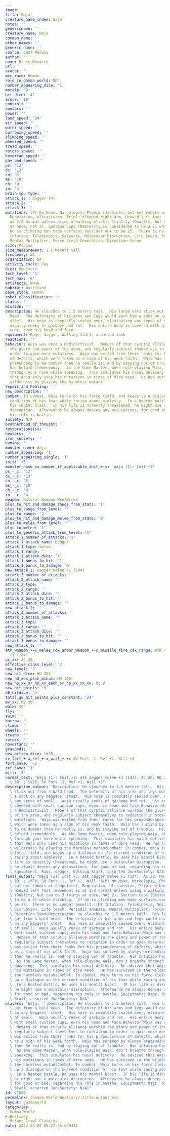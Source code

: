 ```yaml
---
image:
title: Waja
creature_name_index: Waja
notes: ''
genericname: ''
creature_name: Waja
common_name: ''
other_names: ''
generic_name: ''
source: GW07 Module
author: ''
name: Bruce Nesmith
url: ''
avatar: ''
mcc_race: Human
role_in_gamma_world: NPC
number_appearing_dice: '1'
morale: '9'
hit_dice: '4'
armor: '10'
control: ''
sensors: ''
power: ''
land_speed: '24'
air_speed: ''
water_speed: ''
burrowing_speed: ''
climbing_speed: ''
wheeled_speed: ''
tread_speed: ''
rotors_speed: ''
hoverfan_speed: ''
gav_pod_speed: ''
ps: '12'
dx: '13'
cn: '8'
ms: '18'
ch: '9'
in: '4'
brain-cpu type: ''
attack_1: 1 Dagger (4)
attack_2: ''
attack_3: ''
mutations: (P) No Nose, Narcolepsy, Phobia (machines, but not robots or computers),
  Regeration, Ultravision, Triple elbowed right arm, Hooved left foot (movement is
  at 2/3 normal unless using a walking stick), Triality (Duality, but can do 3 things
  at once, not 2), Suction cups (Dexterity is considered to be a 21 while climbing.  If
  he is climbing man made surfaces consider dex to be 25.  There is no combat benefit.)(M)
  Intution, Telekinesis, Seizures, Molecular Disruption, Life leech, Periodic amnesia,
  Mental Multiplier, Force Field Generation, Direction Sense
size: Medium
size_measurement: 1.5 Meters tall
frequency: NA
organization: NA
activity_cycle: Day
diet: Omnivore
tech_level: '1'
tech_max: '6'
artifacts: None
habitat: Wasteland
base_stock: Human
robot_classification: ''
status: ''
mission: ''
description: He slouches to 1.5 meters tall.  His large ears stick out from a bald
  head.  The deformity of his arms and legs would earn him a spot on any beggers'
  steet.  His nose is completly sealed over, eliminating any sense of smell.  Waja
  usually reeks of garbage and rot.  His entire body is covered with small suction
  cups, even his head and face.
equipment: Rags, dagger, Walking Staff, assorted Junk
reactions: ''
behavior: Waja was once a Radioactivist.  Mebers of that cyrptic alliance worship
  the glory and power of the atom, and regularly subject themselves to radiation in
  order to gain more mutations.  Waja was exiled from their ranks for his preponderance
  of defects, which were taken as a sign of his weak faith.  Waja has surived by always
  pretending to be dumber then he really is, and by staying out of trouble.  His intution
  has helped tremendouly.  As the Game Master, when role-playing Waja, don't breathe
  through your nose while speaking.  This simulates his nasal delivery.  Be advized
  that Waja only uses his mutations in times of dire need.  He has survived in the
  wilderness by playing the harmless mutant
repair_and_healing: ''
new_description: ''
combat: In combat, Waja turns on his force field, and keeps up a dialogue on the current
  condition of his fear while racing about aimlesly.  In a heated battle, he uses
  his mental blast.  IF his life is directly threatened, he might use a molecular
  disruption.  AFterwards he always denies any accusations, for good or bad, regarding
  his role in battle.
society: N/A
brotherhood_of_thought: ''
restorationsist: ''
healers: ''
iron_society: ''
humans: ''
monster_name: Waja
number_appearing: '1'
number_appearing_single: '1'
init: '+3'
monster_name_xx_number_if_applicable_init_+-x: 'Waja (1): Init +3'
ps_-_c: '12'
dx_-_c: '13'
cn_-_c: '8'
ms_-_c: '18'
ch_-_c: '9'
in_-_c: '4'
weapon: Natural Weapon Preferred
plus_to_hit_and_damage_range_from_stats: '1'
plus_to_range_from_level: ''
plus_to_range: '2'
plus_to_hit_and_damage_melee_from_stats: '0'
plus_to_melee_from_level: ''
plus_to_melee: '1'
plus_to_generic_attack_from_level: '1'
attack_1_number_of_attacks: '1'
attack_1_attack_name: Dagger
attack_1_type: melee
attack_1_range: ''
attack_1_attack_dice: '4'
attack_1_bonus_to_hit: '1'
attack_1_bonus_to_damage: '0'
new_attack_1: Dagger melee +1 (1d4)
attack_2_number_of_attacks: ''
attack_2_attack_name: ''
attack_2_type: ''
attack_2_range: ''
attack_2_attack_dice: ''
attack_2_bonus_to_hit: ''
attack_2_bonus_to_damage: ''
new_attack_2: ''
attack_3_number_of_attacks: ''
attack_3_attack_name: ''
attack_3_type: ''
attack_3_range: ''
attack_3_attack_dice: ''
attack_3_bonus_to_hit: ''
attack_3_bonus_to_damage: ''
new_attack_3: ''
atk_weapon_+-x_melee_xdx_andor_weapon_+-x_missile_fire_xdx_range: atk dagger melee
  +1 (1d4)
ac_xx: AC 20
effective_class_level: '2'
new_level: '3'
new_hit_dice: HD 3D5
new_hd_xdx_plus_minus: HD 3D5
new_hp_xx_or_hp_xx_each_or_hp_xx_xx_xx: hp 9
new_hit_points: '9'
d6_hitdice: '4'
total_gw_hit_points_plus_constant: '24'
mv_xx: MV 30'
walk: 30'
fly: ''
swim: ''
burrow: ''
climb: ''
wheels: ''
treads: ''
rotors: ''
hoverfans: ''
gravpods: ''
new_action_dice: 1d20
sv_fort_+-x_ref_+-x_will_+-x: SV Fort -1, Ref +1, Will +3
fort_save: '-1'
ref_save: '1'
will: '3'
normal_text: "Waja (1): Init +3; atk dagger melee +1 (1d4); AC 20; HD 3D5 hp 9; MV\
  \ 30' ; 1d20; SV Fort -1, Ref +1, Will +3"
description_output: "Description: He slouches to 1.5 meters tall.  His large ears\
  \ stick out from a bald head.  The deformity of his arms and legs would earn him\
  \ a spot on any beggers' steet.  His nose is completly sealed over, eliminating\
  \ any sense of smell.  Waja usually reeks of garbage and rot.  His entire body is\
  \ covered with small suction cups, even his head and face.Behavior:Waja was once\
  \ a Radioactivist.  Mebers of that cyrptic alliance worship the glory and power\
  \ of the atom, and regularly subject themselves to radiation in order to gain more\
  \ mutations.  Waja was exiled from their ranks for his preponderance of defects,\
  \ which were taken as a sign of his weak faith.  Waja has surived by always pretending\
  \ to be dumber then he really is, and by staying out of trouble.  His intution has\
  \ helped tremendouly.  As the Game Master, when role-playing Waja, don't breathe\
  \ through your nose while speaking.  This simulates his nasal delivery.  Be advized\
  \ that Waja only uses his mutations in times of dire need.  He has survived in the\
  \ wilderness by playing the harmless mutantCombat: In combat, Waja turns on his\
  \ force field, and keeps up a dialogue on the current condition of his fear while\
  \ racing about aimlesly.  In a heated battle, he uses his mental blast.  IF his\
  \ life is directly threatened, he might use a molecular disruption.  AFterwards\
  \ he always denies any accusations, for good or bad, regarding his role in battle.\
  \ Equiptment: Rags, dagger, Walking Staff, assorted JunkSociety: N/A"
final_output: "Waja (1): Init +3; atk dagger melee +1 (1d4); AC 20; HD 3D5 hp 9; MV\
  \ 30' ; 1d20; SV Fort -1, Ref +1, Will +3(P) No Nose, Narcolepsy, Phobia (machines,\
  \ but not robots or computers), Regeration, Ultravision, Triple elbowed right arm,\
  \ Hooved left foot (movement is at 2/3 normal unless using a walking stick), Triality\
  \ (Duality, but can do 3 things at once, not 2), Suction cups (Dexterity is considered\
  \ to be a 21 while climbing.  If he is climbing man made surfaces consider dex to\
  \ be 25.  There is no combat benefit.)(M) Intution, Telekinesis, Seizures, Molecular\
  \ Disruption, Life leech, Periodic amnesia, Mental Multiplier, Force Field Generation,\
  \ Direction SenseDescription: He slouches to 1.5 meters tall.  His large ears stick\
  \ out from a bald head.  The deformity of his arms and legs would earn him a spot\
  \ on any beggers' steet.  His nose is completly sealed over, eliminating any sense\
  \ of smell.  Waja usually reeks of garbage and rot.  His entire body is covered\
  \ with small suction cups, even his head and face.Behavior:Waja was once a Radioactivist.\
  \  Mebers of that cyrptic alliance worship the glory and power of the atom, and\
  \ regularly subject themselves to radiation in order to gain more mutations.  Waja\
  \ was exiled from their ranks for his preponderance of defects, which were taken\
  \ as a sign of his weak faith.  Waja has surived by always pretending to be dumber\
  \ then he really is, and by staying out of trouble.  His intution has helped tremendouly.\
  \  As the Game Master, when role-playing Waja, don't breathe through your nose while\
  \ speaking.  This simulates his nasal delivery.  Be advized that Waja only uses\
  \ his mutations in times of dire need.  He has survived in the wilderness by playing\
  \ the harmless mutantCombat: In combat, Waja turns on his force field, and keeps\
  \ up a dialogue on the current condition of his fear while racing about aimlesly.\
  \  In a heated battle, he uses his mental blast.  IF his life is directly threatened,\
  \ he might use a molecular disruption.  AFterwards he always denies any accusations,\
  \ for good or bad, regarding his role in battle. Equiptment: Rags, dagger, Walking\
  \ Staff, assorted JunkSociety: N/A"
players: "Waja; '';Description: He slouches to 1.5 meters tall.  His large ears stick\
  \ out from a bald head.  The deformity of his arms and legs would earn him a spot\
  \ on any beggers' steet.  His nose is completly sealed over, eliminating any sense\
  \ of smell.  Waja usually reeks of garbage and rot.  His entire body is covered\
  \ with small suction cups, even his head and face.Behavior:Waja was once a Radioactivist.\
  \  Mebers of that cyrptic alliance worship the glory and power of the atom, and\
  \ regularly subject themselves to radiation in order to gain more mutations.  Waja\
  \ was exiled from their ranks for his preponderance of defects, which were taken\
  \ as a sign of his weak faith.  Waja has surived by always pretending to be dumber\
  \ then he really is, and by staying out of trouble.  His intution has helped tremendouly.\
  \  As the Game Master, when role-playing Waja, don't breathe through your nose while\
  \ speaking.  This simulates his nasal delivery.  Be advized that Waja only uses\
  \ his mutations in times of dire need.  He has survived in the wilderness by playing\
  \ the harmless mutantCombat: In combat, Waja turns on his force field, and keeps\
  \ up a dialogue on the current condition of his fear while racing about aimlesly.\
  \  In a heated battle, he uses his mental blast.  IF his life is directly threatened,\
  \ he might use a molecular disruption.  AFterwards he always denies any accusations,\
  \ for good or bad, regarding his role in battle. Equiptment: Rags, dagger, Walking\
  \ Staff, assorted JunkSociety: N/A|"
id: 71680
permalink: /Gamma-World-Bestiary/:title:output_ext
layout: gammaworld
categories:
- Gamma World
- Bestiary
- Mutant Crawl Classics
date: 2023-04-07 08:37:35.650441
---
```

